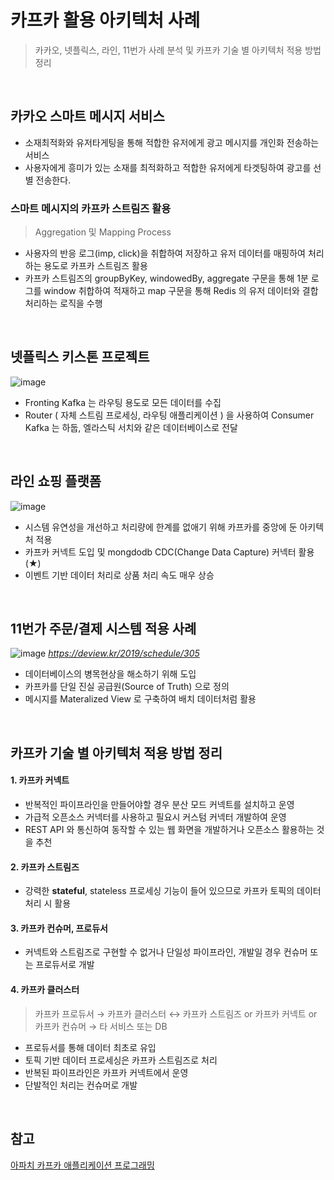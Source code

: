 # 카프카 활용 아키텍처 사례
> 카카오, 넷플릭스, 라인, 11번가 사례 분석 및 카프카 기술 별 아키텍처 적용 방법 정리

<br>

## 카카오 스마트 메시지 서비스
- 소재최적화와 유저타게팅을 통해 적합한 유저에게 광고 메시지를 개인화 전송하는 서비스
- 사용자에게 흥미가 있는 소재를 최적화하고 적합한 유저에게 타겟팅하여 광고를 선별 전송한다.
### 스마트 메시지의 카프카 스트림즈 활용
> Aggregation 및 Mapping Process 

- 사용자의 반응 로그(imp, click)을 취합하여 저장하고 유저 데이터를 매핑하여 처리하는 용도로 카프카 스트림즈 활용
- 카프카 스트림즈의 groupByKey, windowedBy, aggregate 구문을 통해 1분 로그를 window 취합하여 적재하고 map 구문을 통해 Redis 의 유저 데이터와 결합 처리하는 로직을 수행

<br>

## 넷플릭스 키스톤 프로젝트
![image](https://miro.medium.com/v2/resize:fit:720/format:webp/0*IPlVeq8BVU0aoUY0)

- Fronting Kafka 는 라우팅 용도로 모든 데이터를 수집
- Router ( 자체 스트림 프로세싱, 라우팅 애플리케이션 ) 을 사용하여 Consumer Kafka 는 하둡, 엘라스틱 서치와 같은 데이터베이스로 전달

<br>

## 라인 쇼핑 플랫폼
![image](https://engineering.linecorp.com/wp-content/uploads/2020/10/LINEShopping1.png)

- 시스템 유연성을 개선하고 처리량에 한계를 없애기 위해 카프카를 중앙에 둔 아키텍처 적용
- 카프카 커넥트 도입 및 mongdodb CDC(Change Data Capture) 커넥터 활용 (★)
- 이벤트 기반 데이터 처리로 상품 처리 속도 매우 상승

<br>

## 11번가 주문/결제 시스템 적용 사례 
![image](https://github.com/user-attachments/assets/2a9ee96b-09ff-4009-8665-cbc93d390f51)
*https://deview.kr/2019/schedule/305*

- 데이터베이스의 병목현상을 해소하기 위해 도입
- 카프카를 단일 진실 공급원(Source of Truth) 으로 정의
- 메시지를 Materalized View 로 구축하여 배치 데이터처럼 활용

<br>

## 카프카 기술 별 아키텍처 적용 방법 정리
#### 1. 카프카 커넥트 
- 반복적인 파이프라인을 만들어야할 경우 분산 모드 커넥트를 설치하고 운영
- 가급적 오픈소스 커넥터를 사용하고 필요시 커스텀 커넥터 개발하여 운영
- REST API 와 통신하여 동작할 수 있는 웹 화면을 개발하거나 오픈소스 활용하는 것을 추천
#### 2. 카프카 스트림즈
- 강력한 **stateful**, stateless 프로세싱 기능이 들어 있으므로 카프카 토픽의 데이터 처리 시 활용
#### 3. 카프카 컨슈머, 프로듀서
- 커넥트와 스트림즈로 구현할 수 없거나 단일성 파이프라인, 개발일 경우 컨슈머 또는 프로듀서로 개발

#### 4. 카프카 클러스터
> 카프카 프로듀서 → 카프카 클러스터 ↔ 카프카 스트림즈 or 카프카 커넥트 or 카프카 컨슈머 → 타 서비스 또는 DB

- 프로듀서를 통해 데이터 최초로 유입
- 토픽 기반 데이터 프로세싱은 카프카 스트림즈로 처리
- 반복된 파이프라인은 카프카 커넥트에서 운영
- 단발적인 처리는 컨슈머로 개발

<br>

## 참고
[아파치 카프카 애플리케이션 프로그래밍](https://inf.run/uCwV5)